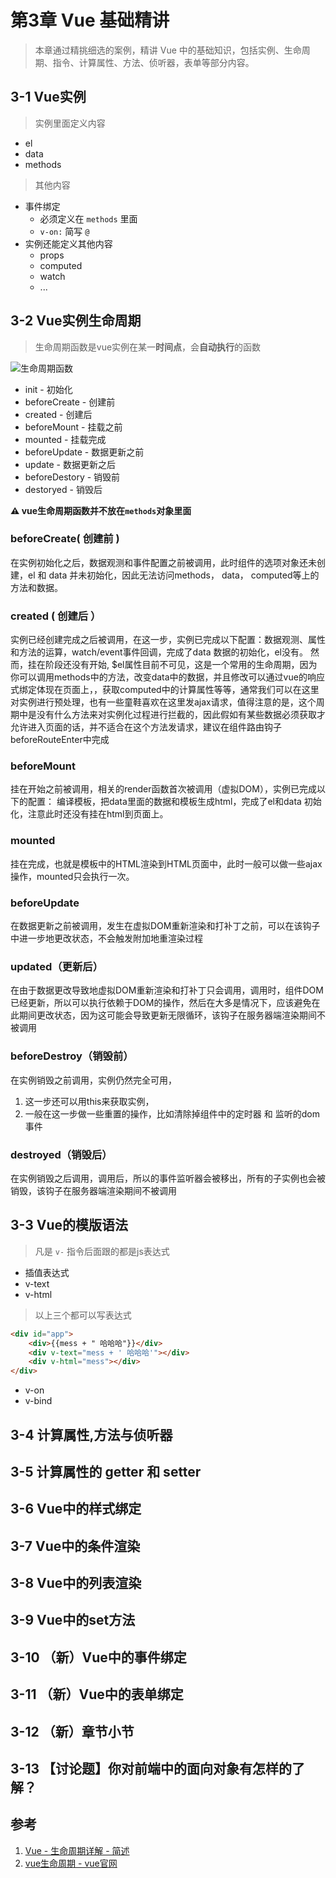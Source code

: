 # 第3章 Vue 基础精讲 

> 本章通过精挑细选的案例，精讲 Vue 中的基础知识，包括实例、生命周期、指令、计算属性、方法、侦听器，表单等部分内容。


## 3-1 Vue实例

> 实例里面定义内容

* el
* data
* methods

> 其他内容

* 事件绑定
    - 必须定义在 `methods` 里面
    - `v-on:` 简写 `@`
* 实例还能定义其他内容
    - props
    - computed
    - watch
    - ...


## 3-2 Vue实例生命周期

> 生命周期函数是vue实例在某一**时间点**，会**自动执行**的函数

![生命周期函数](../static/image/lifecycle.png)


* init - 初始化
* beforeCreate - 创建前
* created -  创建后
* beforeMount - 挂载之前
* mounted -  挂载完成
* beforeUpdate - 数据更新之前
* update -  数据更新之后
* beforeDestory - 销毁前
* destoryed - 销毁后 

**⚠️ vue生命周期函数并不放在`methods`对象里面**

### beforeCreate( 创建前 )

在实例初始化之后，数据观测和事件配置之前被调用，此时组件的选项对象还未创建，el 和 data 并未初始化，因此无法访问methods， data， computed等上的方法和数据。

### created ( 创建后 ）

实例已经创建完成之后被调用，在这一步，实例已完成以下配置：数据观测、属性和方法的运算，watch/event事件回调，完成了data 数据的初始化，el没有。 然而，挂在阶段还没有开始, $el属性目前不可见，这是一个常用的生命周期，因为你可以调用methods中的方法，改变data中的数据，并且修改可以通过vue的响应式绑定体现在页面上，，获取computed中的计算属性等等，通常我们可以在这里对实例进行预处理，也有一些童鞋喜欢在这里发ajax请求，值得注意的是，这个周期中是没有什么方法来对实例化过程进行拦截的，因此假如有某些数据必须获取才允许进入页面的话，并不适合在这个方法发请求，建议在组件路由钩子beforeRouteEnter中完成

### beforeMount

挂在开始之前被调用，相关的render函数首次被调用（虚拟DOM），实例已完成以下的配置： 编译模板，把data里面的数据和模板生成html，完成了el和data 初始化，注意此时还没有挂在html到页面上。

### mounted

挂在完成，也就是模板中的HTML渲染到HTML页面中，此时一般可以做一些ajax操作，mounted只会执行一次。

### beforeUpdate

在数据更新之前被调用，发生在虚拟DOM重新渲染和打补丁之前，可以在该钩子中进一步地更改状态，不会触发附加地重渲染过程

### updated（更新后）

在由于数据更改导致地虚拟DOM重新渲染和打补丁只会调用，调用时，组件DOM已经更新，所以可以执行依赖于DOM的操作，然后在大多是情况下，应该避免在此期间更改状态，因为这可能会导致更新无限循环，该钩子在服务器端渲染期间不被调用

### beforeDestroy（销毁前）

在实例销毁之前调用，实例仍然完全可用，

1.  这一步还可以用this来获取实例，
2.  一般在这一步做一些重置的操作，比如清除掉组件中的定时器 和 监听的dom事件

### destroyed（销毁后）

在实例销毁之后调用，调用后，所以的事件监听器会被移出，所有的子实例也会被销毁，该钩子在服务器端渲染期间不被调用


## 3-3 Vue的模版语法

> 凡是 `v-` 指令后面跟的都是js表达式

* 插值表达式
* v-text
* v-html

> 以上三个都可以写表达式

```html
<div id="app">
    <div>{{mess + " 哈哈哈"}}</div>
    <div v-text="mess + ' 哈哈哈'"></div>
    <div v-html="mess"></div>
</div>
```

* v-on
* v-bind



## 3-4 计算属性,方法与侦听器















## 3-5 计算属性的 getter 和 setter


## 3-6 Vue中的样式绑定


## 3-7 Vue中的条件渲染


## 3-8 Vue中的列表渲染


## 3-9 Vue中的set方法


## 3-10 （新）Vue中的事件绑定


## 3-11 （新）Vue中的表单绑定


## 3-12 （新）章节小节


## 3-13 【讨论题】你对前端中的面向对象有怎样的了解？


## 参考

1. [Vue - 生命周期详解 - 简述](https://www.jianshu.com/p/672e967e201c)
2. [vue生命周期 - vue官网](https://cn.vuejs.org/v2/api/#%E9%80%89%E9%A1%B9-%E7%94%9F%E5%91%BD%E5%91%A8%E6%9C%9F%E9%92%A9%E5%AD%90)